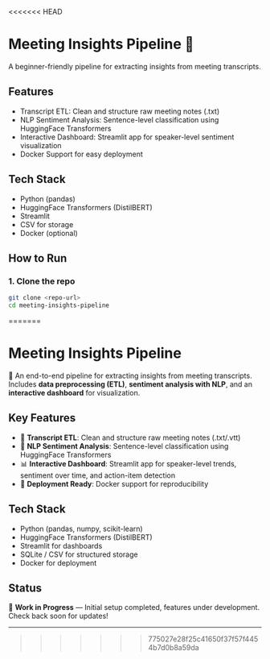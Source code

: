 <<<<<<< HEAD
# Meeting Insights Pipeline 🚀

A beginner-friendly pipeline for extracting insights from meeting transcripts.

## Features

- Transcript ETL: Clean and structure raw meeting notes (.txt)
- NLP Sentiment Analysis: Sentence-level classification using HuggingFace Transformers
- Interactive Dashboard: Streamlit app for speaker-level sentiment visualization
- Docker Support for easy deployment

## Tech Stack

- Python (pandas)
- HuggingFace Transformers (DistilBERT)
- Streamlit
- CSV for storage
- Docker (optional)

## How to Run

### 1. Clone the repo

```bash
git clone <repo-url>
cd meeting-insights-pipeline
```
=======
# Meeting Insights Pipeline

🚀 An end-to-end pipeline for extracting insights from meeting transcripts.  
Includes **data preprocessing (ETL)**, **sentiment analysis with NLP**, and an **interactive dashboard** for visualization.

## Key Features
- 📂 **Transcript ETL**: Clean and structure raw meeting notes (.txt/.vtt)  
- 🤖 **NLP Sentiment Analysis**: Sentence-level classification using HuggingFace Transformers  
- 📊 **Interactive Dashboard**: Streamlit app for speaker-level trends, sentiment over time, and action-item detection  
- 🐳 **Deployment Ready**: Docker support for reproducibility  

## Tech Stack
- Python (pandas, numpy, scikit-learn)  
- HuggingFace Transformers (DistilBERT)  
- Streamlit for dashboards  
- SQLite / CSV for structured storage  
- Docker for deployment  

## Status
🚧 **Work in Progress** — Initial setup completed, features under development.  
Check back soon for updates!  

---

>>>>>>> 775027e28f25c41650f37f57f4454b7d0b8a59da
